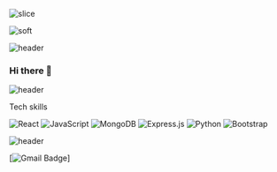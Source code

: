 ![slice](https://capsule-render.vercel.app/api?type=slice&color=ffe53d&text=Zach%20Dive&fontSize=40&fontColor=121111&animation=twinkling)

![soft](https://capsule-render.vercel.app/api?type=soft&color=ffe53d&text=Zach%20Dive&fontSize=40&fontColor=121111&animation=twinkling)

 ![header](https://capsule-render.vercel.app/api?type=transparent&height=75&section=header&text=Skills&fontSize=20&fontColor=3a2961&animation=twinkling&fontAlign=50)


### Hi there 👋



![header](https://capsule-render.vercel.app/api?type=transparent&height=75&section=header&text=Skills&fontSize=20&fontColor=3a2961&animation=twinkling&fontAlign=50)

Tech skills


![React](https://img.shields.io/badge/react-EDF0F2.svg?style=for-the-badge&logo=react&logoColor=%2361DAFB)
![JavaScript](https://img.shields.io/badge/javascript-EDF0F2.svg?style=for-the-badge&logo=javascript&logoColor=%23F7DF1E)
![MongoDB](https://img.shields.io/badge/MongoDB-EDF0F2.svg?style=for-the-badge&logo=mongodb&logoColor=%234ea94b)
![Express.js](https://img.shields.io/badge/express.js-EDF0F2.svg?style=for-the-badge&logo=express&logoColor=%23404d59)
![Python](https://img.shields.io/badge/python-EDF0F2.svg?style=for-the-badge&logo=python&logoColor=ffdd54)
![Bootstrap](https://img.shields.io/badge/Product_Manager-EDF0F2.svg?style=for-the-badge)



![header](https://capsule-render.vercel.app/api?type=transparent&height=75&section=header&text=Connect&fontSize=20&fontColor=3a2961&animation=twinkling&fontAlign=50)

[![Gmail Badge](https://img.shields.io/badge/-paulo.jorge.ngs@gmail.com-282A36?style=flat-square&logo=Gmail&logoColor=red&link=mailto:paulo.jorge.ngs@gmail.com)]


